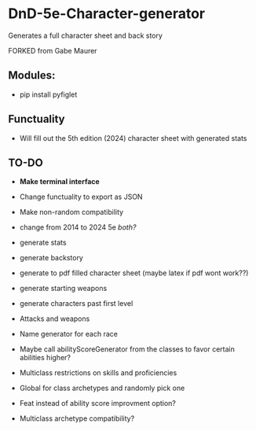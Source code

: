 # DnD-5e-Character-generator
Generates a full character sheet and back story

FORKED from Gabe Maurer


## Modules:
  - pip install pyfiglet

## Functuality
  - Will fill out the 5th edition (2024) character sheet with generated stats


## TO-DO
  - **Make terminal interface**
  
  - Change functuality to export as JSON
  
  - Make non-random compatibility
  
  - change from 2014 to 2024 5e *both?*
  
  - generate stats
  
  - generate backstory
  
  - generate to pdf filled character sheet (maybe latex if pdf wont work??)
  
  - generate starting weapons
  
  - generate characters past first level
  
  - Attacks and weapons
  
  - Name generator for each race
  
  - Maybe call abilityScoreGenerator from the classes to favor certain abilities higher?
  
  - Multiclass restrictions on skills and proficiencies
  
  - Global for class archetypes and randomly pick one
  
  - Feat instead of ability score improvment option?
  
  - Multiclass archetype compatibility?

